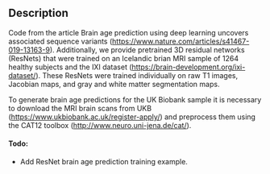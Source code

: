 ## Description
Code from the article Brain age prediction using deep learning uncovers associated sequence variants (https://www.nature.com/articles/s41467-019-13163-9). Additionally, we provide pretrained 3D residual networks (ResNets) that were trained on an Icelandic brian MRI sample of 1264 healthy subjects and the IXI dataset (https://brain-development.org/ixi-dataset/). These ResNets were trained individually on raw T1 images, Jacobian maps, and gray and white matter segmentation maps.

To generate brain age predictions for the UK Biobank sample it is necessary to download the MRI brain scans from UKB (https://www.ukbiobank.ac.uk/register-apply/) and preprocess them using the CAT12 toolbox (http://www.neuro.uni-jena.de/cat/).

#### Todo:
* Add ResNet brain age prediction training example.